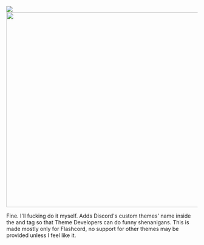 ![](https://sirio-network.com/flashcord/store/themehooker/store-banner.png)
[<img src="https://sirio-network.com/flashcord/store/embed.png" width="512">](https://sirio-network.com/flashcord/store/themehooker)


Fine. I'll fucking do it myself. Adds Discord's custom themes' name inside the <html> and <body> tag so that Theme Developers can do funny shenanigans. This is made mostly only for Flashcord, no support for other themes may be provided unless I feel like it. 


